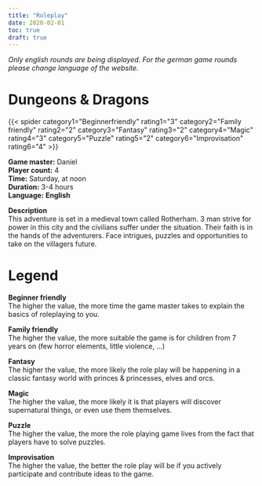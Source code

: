 ```yaml
---
title: "Roleplay"
date: 2020-02-01
toc: true
draft: true
---
```


_Only english rounds are being displayed. For the german game rounds please change language of the website._

# Dungeons & Dragons

{{< spider category1="Beginnerfriendly" rating1="3" category2="Family friendly" rating2="2" category3="Fantasy" rating3="2" category4="Magic" rating4="3" category5="Puzzle" rating5="2" category6="Improvisation" rating6="4" >}}

**Game master:** Daniel\
**Player count:** 4\
**Time:** Saturday, at noon\
**Duration:** 3-4 hours\
**Language:** **English**

**Description**\
This adventure is set in a medieval town called Rotherham. 3 man strive for power in this city and the civilians suffer under the situation. Their faith is in the hands of the adventurers. Face intrigues, puzzles and opportunities to take on the villagers future.

# Legend

**Beginner friendly**\
The higher the value, the more time the game master takes to explain the basics of roleplaying to you.

**Family friendly**\
The higher the value, the more suitable the game is for children from 7 years on (few horror elements, little violence, ...)

**Fantasy**\
The higher the value, the more likely the role play will be happening in a classic fantasy world with princes & princesses, elves and orcs.

**Magic**\
The higher the value, the more likely it is that players will discover supernatural things, or even use them themselves.

**Puzzle**\
The higher the value, the more the role playing game lives from the fact that players have to solve puzzles.

**Improvisation**\
The higher the value, the better the role play will be if you actively participate and contribute ideas to the game.
